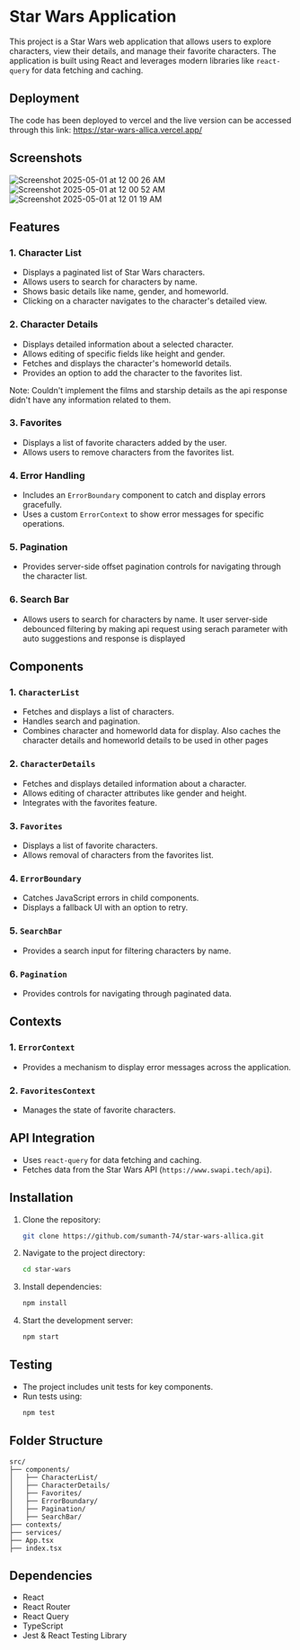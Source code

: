 # Star Wars Application

This project is a Star Wars web application that allows users to explore characters, view their details, and manage their favorite characters. The application is built using React and leverages modern libraries like `react-query` for data fetching and caching.

## Deployment

The code has been deployed to vercel and the live version can be accessed through this link: https://star-wars-allica.vercel.app/

## Screenshots
![Screenshot 2025-05-01 at 12 00 26 AM](https://github.com/user-attachments/assets/f5289f80-7fff-4868-8f34-39210bad658d)
![Screenshot 2025-05-01 at 12 00 52 AM](https://github.com/user-attachments/assets/7afbddb2-d635-4009-b5e4-fda47cabf78f)
![Screenshot 2025-05-01 at 12 01 19 AM](https://github.com/user-attachments/assets/24cbc80d-57fb-45e1-904e-e830be943cac)


## Features

### 1. Character List
- Displays a paginated list of Star Wars characters.
- Allows users to search for characters by name.
- Shows basic details like name, gender, and homeworld.
- Clicking on a character navigates to the character's detailed view.

### 2. Character Details
- Displays detailed information about a selected character.
- Allows editing of specific fields like height and gender.
- Fetches and displays the character's homeworld details.
- Provides an option to add the character to the favorites list.

Note: Couldn't implement the films and starship details as the api response didn't have any information related to them.

### 3. Favorites
- Displays a list of favorite characters added by the user.
- Allows users to remove characters from the favorites list.

### 4. Error Handling
- Includes an `ErrorBoundary` component to catch and display errors gracefully.
- Uses a custom `ErrorContext` to show error messages for specific operations.

### 5. Pagination
- Provides server-side offset pagination controls for navigating through the character list. 

### 6. Search Bar
- Allows users to search for characters by name. It user server-side debounced filtering by making api request using serach parameter with auto suggestions and response is displayed

## Components

### 1. `CharacterList`
- Fetches and displays a list of characters.
- Handles search and pagination.
- Combines character and homeworld data for display. Also caches the character details and homeworld details to be used in other pages

### 2. `CharacterDetails`
- Fetches and displays detailed information about a character.
- Allows editing of character attributes like gender and height.
- Integrates with the favorites feature.

### 3. `Favorites`
- Displays a list of favorite characters.
- Allows removal of characters from the favorites list.

### 4. `ErrorBoundary`
- Catches JavaScript errors in child components.
- Displays a fallback UI with an option to retry.

### 5. `SearchBar`
- Provides a search input for filtering characters by name.

### 6. `Pagination`
- Provides controls for navigating through paginated data.

## Contexts

### 1. `ErrorContext`
- Provides a mechanism to display error messages across the application.

### 2. `FavoritesContext`
- Manages the state of favorite characters.

## API Integration
- Uses `react-query` for data fetching and caching.
- Fetches data from the Star Wars API (`https://www.swapi.tech/api`).

## Installation

1. Clone the repository:
   ```bash
   git clone https://github.com/sumanth-74/star-wars-allica.git
   ```

2. Navigate to the project directory:
   ```bash
   cd star-wars
   ```

3. Install dependencies:
   ```bash
   npm install
   ```

4. Start the development server:
   ```bash
   npm start
   ```

## Testing

- The project includes unit tests for key components.
- Run tests using:
  ```bash
  npm test
  ```

## Folder Structure

```
src/
├── components/
│   ├── CharacterList/
│   ├── CharacterDetails/
│   ├── Favorites/
│   ├── ErrorBoundary/
│   ├── Pagination/
│   ├── SearchBar/
├── contexts/
├── services/
├── App.tsx
├── index.tsx
```

## Dependencies

- React
- React Router
- React Query
- TypeScript
- Jest & React Testing Library


